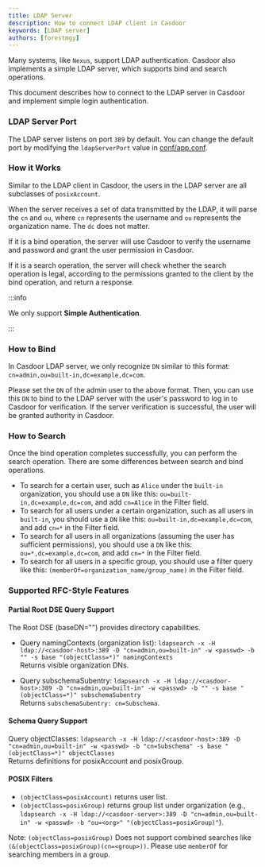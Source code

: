 ```yaml
---
title: LDAP Server
description: How to connect LDAP client in Casdoor
keywords: [LDAP server]
authors: [forestmgy]
---
```


Many systems, like `Nexus`, support LDAP authentication. Casdoor also implements a simple LDAP server, which supports bind and search operations.

This document describes how to connect to the LDAP server in Casdoor and implement simple login authentication.

### LDAP Server Port

The LDAP server listens on port `389` by default. You can change the default port by modifying the `ldapServerPort` value in [conf/app.conf](https://github.com/casdoor/casdoor/blob/master/conf/app.conf#L27).

### How it Works

Similar to the LDAP client in Casdoor, the users in the LDAP server are all subclasses of `posixAccount`.

When the server receives a set of data transmitted by the LDAP, it will parse the `cn` and `ou`, where `cn` represents the username and `ou` represents the organization name. The `dc` does not matter.

If it is a bind operation, the server will use Casdoor to verify the username and password and grant the user permission in Casdoor.

If it is a search operation, the server will check whether the search operation is legal, according to the permissions granted to the client by the bind operation, and return a response.

:::info

We only support **Simple Authentication**.

:::

### How to Bind

In Casdoor LDAP server, we only recognize `DN` similar to this format: `cn=admin,ou=built-in,dc=example,dc=com`.

Please set the `DN` of the admin user to the above format. Then, you can use this `DN` to bind to the LDAP server with the user's password to log in to Casdoor for verification. If the server verification is successful, the user will be granted authority in Casdoor.

### How to Search

Once the bind operation completes successfully, you can perform the search operation. There are some differences between search and bind operations.

- To search for a certain user, such as `Alice` under the `built-in` organization, you should use a `DN` like this: `ou=built-in,dc=example,dc=com`, and add `cn=Alice` in the Filter field.
- To search for all users under a certain organization, such as all users in `built-in`, you should use a `DN` like this: `ou=built-in,dc=example,dc=com`, and add `cn=*` in the Filter field.
- To search for all users in all organizations (assuming the user has sufficient permissions), you should use a `DN` like this: `ou=*,dc=example,dc=com`, and add `cn=*` in the Filter field.
- To search for all users in a specific group, you should use a filter query like this: `(memberOf=organization_name/group_name)` in the Filter field.

### Supported RFC-Style Features

#### Partial Root DSE Query Support

The Root DSE (baseDN="") provides directory capabilities.

- Query namingContexts (organization list): `ldapsearch -x -H ldap://<casdoor-host>:389 -D "cn=admin,ou=built-in" -w <passwd> -b "" -s base "(objectClass=*)" namingContexts`  
  Returns visible organization DNs.

- Query subschemaSubentry: `ldapsearch -x -H ldap://<casdoor-host>:389 -D "cn=admin,ou=built-in" -w <passwd> -b "" -s base "(objectClass=*)" subschemaSubentry`  
  Returns `subschemaSubentry: cn=Subschema`.

#### Schema Query Support

Query objectClasses: `ldapsearch -x -H ldap://<casdoor-host>:389 -D "cn=admin,ou=built-in" -w <passwd> -b "cn=Subschema" -s base "(objectClass=*)" objectClasses`  
Returns definitions for posixAccount and posixGroup.

#### POSIX Filters

- `(objectClass=posixAccount)` returns user list.  
- `(objectClass=posixGroup)` returns group list under organization (e.g., `ldapsearch -x -H ldap://<casdoor-server>:389 -D "cn=admin,ou=built-in" -w <passwd> -b "ou=<org>" "(objectClass=posixGroup)"`).  

Note: `(objectClass=posixGroup)` Does not support combined searches like `(&(objectClass=posixGroup)(cn=<group>))`. Please use `memberOf` for searching members in a group.
